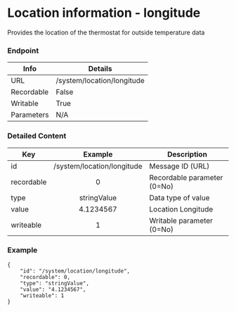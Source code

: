 # Location information - longitude

Provides the location of the thermostat for outside temperature data

### Endpoint

| Info  | Details |
| ------------- | ------------- |
| URL   | /system/location/longitude   |
| Recordable   | False   |
| Writable   | True   |
| Parameters  | N/A  |

### Detailed Content

|  Key  | Example | Description |
| ------------- | :------: | ------------------------------ |
|  id | /system/location/longitude | Message ID (URL) |
|  recordable | 0 | Recordable parameter (0=No) |
|  type | stringValue | Data type of value |
|  value | 4.1234567 | Location Longitude |
|  writeable | 1 | Writable parameter (0=No) |



### Example
```
{
    "id": "/system/location/longitude",
    "recordable": 0,
    "type": "stringValue",
    "value": "4.1234567",
    "writeable": 1
}
```
